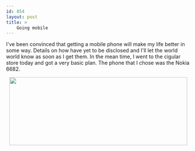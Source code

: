 ```yaml
---
id: 854
layout: post
title: >
    Going mobile
---
```


I've been convinced that getting a mobile phone will make my life better in some way. Details on how have yet to be disclosed and I'll let the world world know as soon as I get them. In the mean time, I went to the cigular store today and got a very basic plan. The phone that I chose was the Nokia 6682.

<center><a href="http://www.flickr.com/photos/sock/113500841/" title="Photo Sharing"><img src="http://static.flickr.com/45/113500841_16ddb4ebdd.jpg" width="487" height="187" alt="" /></a></center>
